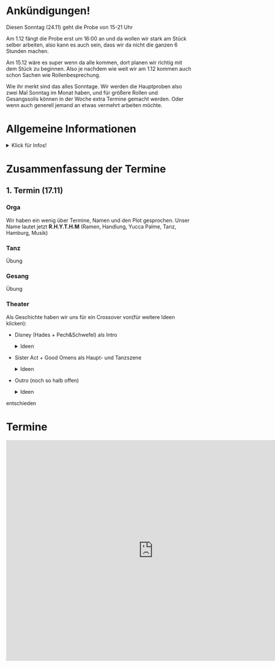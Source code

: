 # Ankündigungen!
Diesen Sonntag (24.11) geht die Probe von 15-21 Uhr

Am 1.12 fängt die Probe erst um 16:00 an und da wollen wir stark am Stück selber arbeiten, also kann es auch sein, dass wir da nicht die ganzen 6 Stunden machen.

Am 15.12 wäre es super wenn da alle kommen, dort planen wir richtig mit dem Stück zu beginnen. Also je nachdem wie weit wir am 1.12 kommen auch schon Sachen wie Rollenbesprechung. 

Wie ihr merkt sind das alles Sonntage. Wir werden die Hauptproben also zwei Mal Sonntag im Monat haben, und für größere Rollen und Gesangssolis können in der Woche extra Termine gemacht werden. Oder wenn auch generell jemand an etwas vermehrt arbeiten möchte.

# Allgemeine Informationen
<details>
  <summary>Klick für Infos!</summary>
  
### Probeort: </br>
  Wu Dao Kung-Fu Schule Hamburg </br>
  Horner Weg 282 </br>
  Hamburg (*an der Horner Rennbahn*)

### Probezeiten(Ausnahmen stehen in Ankündigung!): </br>
2x im Monat </br>
Sonntag 12:00 - 18:00 Uhr

### Mitgliedsbeitrag: 
2€ pro Probe

### Bereichsverteilung:</br>
Vincent = Organisation, Raum, Termine </br>
Joana = Kostüme, Requisiten </br>
Jacky = Choreo </br>
Steffi/Kio = Gesang, Schauspiel, Story </br>

### Aufgaben: </br>
Green = Gruppenkasse </br>
Melis und Celes = Social Media </br>

</details>

# Zusammenfassung der Termine
## 1. Termin (17.11)
### Orga
Wir haben ein wenig über Termine, Namen und den Plot gesprochen.
Unser Name lautet jetzt **R.H.Y.T.H.M** (Ramen, Handlung, Yucca Palme, Tanz, Hamburg, Musik)


### Tanz
Übung 

### Gesang
Übung

### Theater
Als Geschichte haben wir uns für ein Crossover von(für weitere Ideen klicken):
- Disney (Hades + Pech&Schwefel) als Intro
   <details>
      <summary>Ideen</summary>
  
        - Song: GospelTruth 
        * Pech und Schwefel klassisches Anime Intro, das von genervtem Hades unterbrochen wird, 
        * Einführung in die Figur und Welt von Hades durch das Lied  
        * evtl Tänzer im Hintergrund?  
        * Hades will bei Good Omens Welt zerstörungsplan mitmischen-> schickt Pech und Schwefel zum vertauschen der Babys
        * Hier erklärung des eigentlichen Plans
        
   </details>

- Sister Act + Good Omens als Haupt- und Tanzszene
   <details>
      <summary> Ideen</summary>
  
        - Song: I will follow him 
        * Crowley bringt Kind, Pech und Schwefel vertauschen
        * Nonnen beten Bild von Hades an
    </details>

- Outro (noch so halb offen)
   <details>
  
    <summary> Ideen </summary>
    
        * Szene wie Crowley und Aziraphael Zerstörung der Welt verhindern wollen
        - Song: ? Abschlusstanz/gesang mit allen
</details>

entschieden

# Termine
<iframe src="https://calendar.google.com/calendar/embed?src=48lj1qf5s29m6v94h8ketp4qck%40group.calendar.google.com&ctz=Europe%2FBerlin" style="border: 0" width="800" height="600" frameborder="0" scrolling="no"></iframe>

